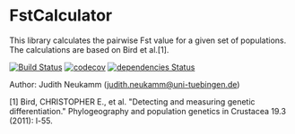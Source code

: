 # FstCalculator
This library calculates the pairwise Fst value for a given set of populations. The calculations are based on Bird et al.[1]. 

[![Build Status](https://lambda.informatik.uni-tuebingen.de/jenkins/buildStatus/icon?job=FstCalculator)](https://lambda.informatik.uni-tuebingen.de/jenkins/job/FstCalculator/)
[![codecov](https://codecov.io/gh/JudithNeukamm/FstCalculator/branch/master/graph/badge.svg?token=j5AgZQV3HJ)](https://codecov.io/gh/JudithNeukamm/FstCalculator)
[![dependencies Status](https://david-dm.org/thomasjo/atom-latex/status.svg)](https://david-dm.org/thomasjo/atom-latex)

Author: Judith Neukamm (judith.neukamm@uni-tuebingen.de)


[1] Bird, CHRISTOPHER E., et al. "Detecting and measuring genetic differentiation." Phylogeography and population genetics in Crustacea 19.3 (2011): l-55.

